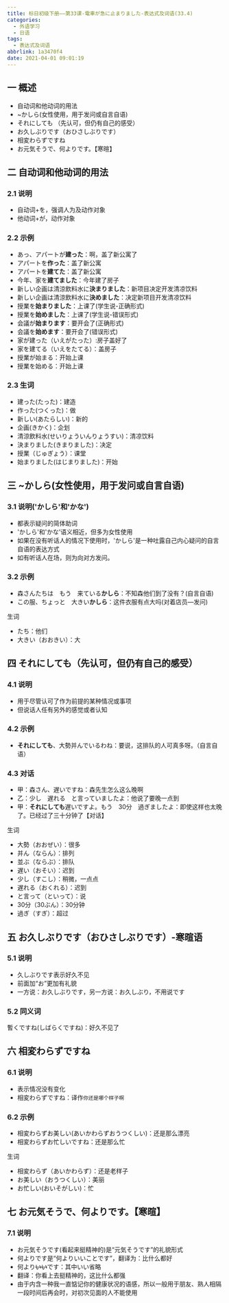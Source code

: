 ```yaml
---
title: 标日初级下册——第33课-電車が急に止まりました-表达式及词语(33.4)
categories:
  - 外语学习
  - 日语
tags:
  - 表达式及词语
abbrlink: 1a3470f4
date: 2021-04-01 09:01:19
---
```

## 一 概述

* 自动词和他动词的用法
* ~かしら(女性使用，用于发问或自言自语)
* それにしても （先认可，但仍有自己的感受）
* お久しぶりです（おひさしぶりです）
* 相変わらずですね
* お元気そうで、何よりです。【寒暄】

<!--more-->

## 二 自动词和他动词的用法

### 2.1 说明

* 自动词+を，强调人为及动作对象
* 他动词+が，动作对象

### 2.2 示例

* あっ、アパートが**建った**：啊，盖了新公寓了
* アパートを**作った**：盖了新公寓
* アパートを**建てた**：盖了新公寓
* 今年、家を**建てました**：今年建了房子
* 新しい企画は清涼飲料水に**決まりました**：新项目决定开发清凉饮料
* 新しい企画は清涼飲料水に**決めました**：决定新项目开发清凉饮料
* 授業を**始まりました**：上课了(学生说-正确形式)
* 授業を**始めました**：上课了(学生说-错误形式)
* 会議が**始まります**：要开会了(正确形式)
* 会議を**始めます**：要开会了(错误形式)
* 家が建った（いえがたった）:房子盖好了
* 家を建てる（いえをたてる）：盖房子
* 授業が始まる：开始上课
* 授業を始める：开始上课

### 2.3 生词

* 建った(たった)：建造
* 作った(つくった)：做
* 新しい(あたらしい)：新的
* 企画(きかく)：企划
* 清涼飲料水(せいりょういんりょうすい)：清凉饮料
* 決まりました(きまりました)：决定
* 授業（じゅぎょう）：课堂
* 始まりました(はじまりました)：开始

## 三 ~かしら(女性使用，用于发问或自言自语)

### 3.1 说明('かしら'和'かな')

* 都表示疑问的简体助词
* 'かしら'和'かな'语义相近，但多为女性使用
* 如果在没有听话人的情况下使用时，'かしら'是一种吐露自己内心疑问的自言自语的表达方式
* 如有听话人在场，则为向对方发问。

### 3.2 示例

* 森さんたちは　もう　来ている**かしら**：不知森他们到了没有？(自言自语)
* この服、ちょっと　大きい**かしら**：这件衣服有点大吗(对着店员—发问)

生词

* たち：他们
* 大きい（おおきい）：大

## 四 それにしても（先认可，但仍有自己的感受）

### 4.1 说明

* 用于尽管认可了作为前提的某种情况或事项
* 但说话人任有另外的感觉或者认知

### 4.2 示例

* **それにしても**、大勢并んでいるわね：要说，这排队的人可真多呀。（自言自语）

### 4.3 对话

* 甲：森さん、遅いですね：森先生怎么这么晚啊
* 乙：少し　遅れる　と言っていましたよ：他说了要晚一点到
* 甲：**それにしても**遅いですよ。もう　30分　過ぎましたよ：即使这样也太晚了。已经过了三十分钟了【对话】

生词

* 大勢（おおぜい）：很多
* 并ん（ならん）：排列
* 並ぶ（ならぶ）：排队
* 遅い（おそい）：迟到
* 少し（すこし）：稍微，一点点
* 遅れる（おくれる）：迟到
* と言って（といって）：说
* 30分（30ぶん）：30分钟
* 過ぎ（すぎ）：超过

## 五 お久しぶりです（おひさしぶりです）-寒暄语

### 5.1 说明

* 久しぶりです表示好久不见
* 前面加“お”更加有礼貌
* 一方说：お久しぶりです，另一方说：お久しぶり，不用说です

### 5.2 同义词

暫くですね(しばらくですね)：好久不见了

## 六 相変わらずですね

### 6.1 说明

* 表示情况没有变化
*  相変わらずですね：译作`你还是哪个样子啊`

### 6.2 示例

* 相変わらずお美しい(あいかわらずおうつくしい)：还是那么漂亮
* 相変わらずお忙しいですね：还是那么忙

生词

* 相変わらず（あいかわらず）：还是老样子
* お美しい（おうつくしい）：美丽
* お忙しい(おいそがしい)：忙

## 七 お元気そうで、何よりです。【寒暄】

### 7.1 说明

* お元気そうです(看起来挺精神的)是“元気そうです”的礼貌形式
* 何よりです是“何よりいいことです”，翻译为：比什么都好
* 何より~~いい~~です：其中いい省略
* 翻译：你看上去挺精神的，这比什么都强
* 由于内含一种我一直惦记你的健康状况的语感，所以一般用于朋友、熟人相隔一段时间后再会时，对初次见面的人不能使用


